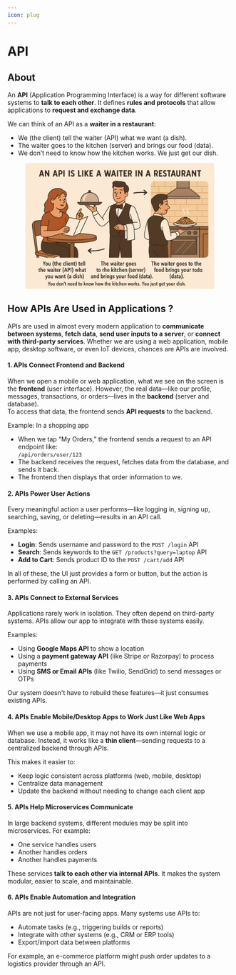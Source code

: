 ```yaml
---
icon: plug
---
```


# API

## About

An **API** (Application Programming Interface) is a way for different software systems to **talk to each other**. It defines **rules and protocols** that allow applications to **request and exchange data**.

We can think of an API as a **waiter in a restaurant**:

* We (the client) tell the waiter (API) what we want (a dish).
* The waiter goes to the kitchen (server) and brings our food (data).
* We don’t need to know how the kitchen works. We just get our dish.

<figure><img src="../.gitbook/assets/api-1.png" alt="" width="563"><figcaption></figcaption></figure>

## How APIs Are Used in Applications ?

APIs are used in almost every modern application to **communicate between systems**, **fetch data**, **send user inputs to a server**, or **connect with third-party services**. Whether we are using a web application, mobile app, desktop software, or even IoT devices, chances are APIs are involved.

#### 1. APIs Connect Frontend and Backend

When we open a mobile or web application, what we see on the screen is the **frontend** (user interface). However, the real data—like our profile, messages, transactions, or orders—lives in the **backend** (server and database).\
To access that data, the frontend sends **API requests** to the backend.

Example: In a shopping app

* When we tap “My Orders,” the frontend sends a request to an API endpoint like:\
  `/api/orders/user/123`
* The backend receives the request, fetches data from the database, and sends it back.
* The frontend then displays that order information to we.

#### 2. APIs Power User Actions

Every meaningful action a user performs—like logging in, signing up, searching, saving, or deleting—results in an API call.

Examples:

* **Login**: Sends username and password to the `POST /login` API
* **Search**: Sends keywords to the `GET /products?query=laptop` API
* **Add to Cart**: Sends product ID to the `POST /cart/add` API

In all of these, the UI just provides a form or button, but the action is performed by calling an API.

#### 3. APIs Connect to External Services

Applications rarely work in isolation. They often depend on third-party systems. APIs allow our app to integrate with these systems easily.

Examples:

* Using **Google Maps API** to show a location
* Using a **payment gateway API** (like Stripe or Razorpay) to process payments
* Using **SMS or Email APIs** (like Twilio, SendGrid) to send messages or OTPs

Our system doesn't have to rebuild these features—it just consumes existing APIs.

#### 4. APIs Enable Mobile/Desktop Apps to Work Just Like Web Apps

When we use a mobile app, it may not have its own internal logic or database. Instead, it works like a **thin client**—sending requests to a centralized backend through APIs.

This makes it easier to:

* Keep logic consistent across platforms (web, mobile, desktop)
* Centralize data management
* Update the backend without needing to change each client app

#### 5. APIs Help Microservices Communicate

In large backend systems, different modules may be split into microservices. For example:

* One service handles users
* Another handles orders
* Another handles payments

These services **talk to each other via internal APIs**. It makes the system modular, easier to scale, and maintainable.

#### 6. APIs Enable Automation and Integration

APIs are not just for user-facing apps. Many systems use APIs to:

* Automate tasks (e.g., triggering builds or reports)
* Integrate with other systems (e.g., CRM or ERP tools)
* Export/import data between platforms

For example, an e-commerce platform might push order updates to a logistics provider through an API.




